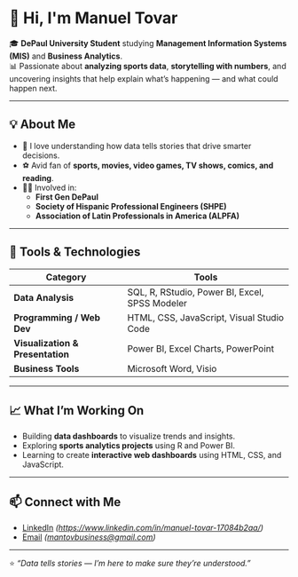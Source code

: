 # 👋 Hi, I'm Manuel Tovar  

🎓 **DePaul University Student** studying **Management Information Systems (MIS)** and **Business Analytics**.  
📊 Passionate about **analyzing sports data**, **storytelling with numbers**, and uncovering insights that help explain what’s happening — and what could happen next.  

---

## 💡 About Me
- 🧠 I love understanding how data tells stories that drive smarter decisions.  
- ⚽ Avid fan of **sports, movies, video games, TV shows, comics, and reading**.  
- 👨‍🎓 Involved in:
  - **First Gen DePaul**  
  - **Society of Hispanic Professional Engineers (SHPE)**  
  - **Association of Latin Professionals in America (ALPFA)**  

---

## 🧰 Tools & Technologies

| Category | Tools |
|-----------|-------|
| **Data Analysis** | SQL, R, RStudio, Power BI, Excel, SPSS Modeler |
| **Programming / Web Dev** | HTML, CSS, JavaScript, Visual Studio Code |
| **Visualization & Presentation** | Power BI, Excel Charts, PowerPoint |
| **Business Tools** | Microsoft Word, Visio |

---

## 📈 What I’m Working On
- Building **data dashboards** to visualize trends and insights.  
- Exploring **sports analytics projects** using R and Power BI.  
- Learning to create **interactive web dashboards** using HTML, CSS, and JavaScript.  

---

## 📫 Connect with Me
- [LinkedIn](#) *(https://www.linkedin.com/in/manuel-tovar-17084b2aa/)*  
- [Email](#) *(mantovbusiness@gmail.com)*  

---

⭐ *“Data tells stories — I’m here to make sure they’re understood.”*  
